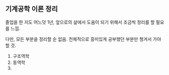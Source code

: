 ## 기계공학 이론 정리

졸업을 한 지도 어느덧 1년, 앞으로의 삶에서 도움이 되기 위해서 조금씩 정리를 할 필요를 느낌.

다만, 모든 부분을 정리할 순 없음. 전체적으로 흥미있게 공부했던 부분만 챙겨서 가야 할 것.

1. 구조역학
2. 동역학
3. 